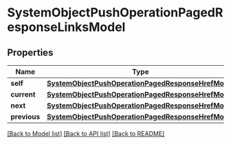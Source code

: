 # SystemObjectPushOperationPagedResponseLinksModel


## Properties
Name | Type | Description | Notes
------------ | ------------- | ------------- | -------------
**self** | [**SystemObjectPushOperationPagedResponseHrefModel**](SystemObjectPushOperationPagedResponseHrefModel.md) |  | [optional] 
**current** | [**SystemObjectPushOperationPagedResponseHrefModel**](SystemObjectPushOperationPagedResponseHrefModel.md) |  | [optional] 
**next** | [**SystemObjectPushOperationPagedResponseHrefModel**](SystemObjectPushOperationPagedResponseHrefModel.md) |  | [optional] 
**previous** | [**SystemObjectPushOperationPagedResponseHrefModel**](SystemObjectPushOperationPagedResponseHrefModel.md) |  | [optional] 

[[Back to Model list]](../README.md#documentation-for-models) [[Back to API list]](../README.md#documentation-for-api-endpoints) [[Back to README]](../README.md)


